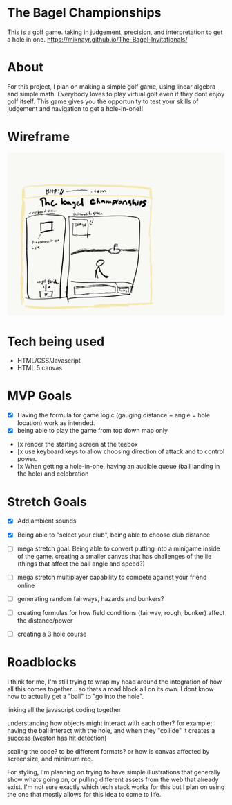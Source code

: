 # The Bagel Championships

This is a golf game. 
taking in judgement, precision, and interpretation to get a hole in one. 
https://miknayr.github.io/The-Bagel-Invitationals/

# About
For this project, I plan on making a simple golf game, using linear algebra and simple math.
Everybody loves to play virtual golf even if they dont enjoy golf itself. This game gives you the opportunity to test your skills of judgement and navigation to get a hole-in-one!!


# Wireframe
![Alt text](images/bagel_WF-1.png?raw=true "golf wireframe")

# Tech being used
- HTML/CSS/Javascript
- HTML 5 canvas

# MVP Goals
- [x] Having the formula for game logic (gauging distance + angle = hole location) work as intended.
- [x] being able to play the game from top down map only
- [x render the starting screen at the teebox
- [x use keyboard keys to allow choosing direction of attack and to control power.
- [x When getting a hole-in-one, having an audible queue (ball landing in the hole) and celebration




# Stretch Goals
- [x] Add ambient sounds
- [x] Being able to "select your club", being able to choose club distance
- [ ] mega stretch goal. Being able to convert putting into a minigame inside of the game. creating a smaller canvas that has challenges of the lie (things that affect the ball angle and speed?) 

 - [ ] mega stretch multiplayer capability to compete against your friend online

- [ ] generating random fairways, hazards and bunkers?
- [ ] creating formulas for how field conditions (fairway, rough, bunker) affect the distance/power
- [ ] creating a 3 hole course

# Roadblocks 
I think for me, I'm still trying to wrap my head around the integration of how all this comes together... so thats a road block all on its own.
I dont know how to actually get a "ball" to "go into the hole".

linking all the javascript coding together 

understanding how objects might interact with each other?
for example; having the ball interact with the hole, and when they "collide" it creates a success (weston has hit detection)






scaling the code? to be different formats? or how is canvas affected by screensize, and minimum req.


For styling, I'm planning on trying to have simple illustrations that generally show whats going on, or pulling different assets from the web that already exist. I'm not sure exactly which tech stack works for this but I plan on using the one that mostly allows for this idea to come to life.


